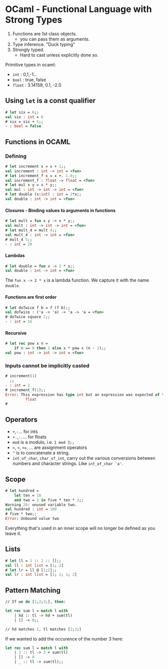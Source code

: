 # OCaml - Functional Language with Strong Types

1. Functions are 1st class objects.
    - you can pass them as arguments.
2. Type inference. "Duck typing"
3. Strongly typed.
    - Hard to cast unless explicitly done so.

Primitive types in ocaml:

- `int` : 0,1,-1...
- `bool` : true, false
- `float` : 3.14159, 0.1, -2.0

## Using `let` is a const qualifier

```ocaml
# let six = 6;;
val six : int = 6
# six = six + 5;;
- : bool = false
```

## Functions in OCAML

### Defining

```ocaml
# let increment x = x + 1;;
val increment : int -> int = <fun>
# let increment_f x = x +. 1.0;;
val increment_f : float -> float = <fun>
# let mul x y = x * y;;
val mul : int -> int -> int = <fun>
# let double (x:int) : int = 2*x;;
val double : int -> int = <fun>
```

#### Closures - Binding values to arguments in functions

```ocaml
# let mult = fun x y -> x * y;;
val mult : int -> int -> int = <fun>
# let mult_4 = mult 4;;
val mult_4 : int -> int = <fun>
# mult_4 5;;
- : int = 20
```

#### Lambdas

```ocaml
# let double = fun x -> 2 * x;;
val double : int -> int = <fun>
```

The `fun x -> 2 * x` is a lambda function. We capture it with the name `double`.

#### Functions are first order

```ocaml
# let doTwice f b = f (f b);;
val doTwice : ('a -> 'a) -> 'a -> 'a = <fun>
# doTwice square 2;;
- : int = 16
```

#### Recursive

```ocaml
# let rec pow x n =
  	if n == 0 then 1 else x * pow x (n - 1);;
val pow : int -> int -> int = <fun>
```

### Inputs cannot be implicitly casted

```ocaml
# increment(1)
  ;;
- : int = 2
# increment_f(1);;
Error: This expression has type int but an expression was expected of type
         float
#
```

## Operators

- `+`,`-`... for ints
- `+.`,`-.`... for floats
- `mod` is a modulo, i.e. `1 mod 3;;`
- `>`, `<`, `>=`, ... are assignment operators
- `^` is to concatenate a string.
- `int_of_char`, `char_of_int`, carry out the various conversions between numbers and character strings. Like `int_of_char 'a'`.

## Scope

```ocaml
# let hundred =
  	let ten = 10
  	and two = 2 in five * ten * 2;;
Warning 26: unused variable two.
val hundred : int = 100
# five * two;;
Error: Unbound value two
```

Everything that's used in an inner scope will no longer be defined as you leave it.

## Lists

```ocaml
# let ll = 1 :: 2 :: [];;
val ll : int list = [1; 2]
# let lr = ll @ [1;2];;
val lr : int list = [1; 2; 1; 2]
```

## Pattern Matching

```ocaml
// If we do [1;2;3;], then:

let rec sum l = match l with
    | hd :: tl -> hd + sum(tl)
    | [] -> 0;;

// hd matches 1, tl matches [2;3;]
```

If we wanted to add the occurence of the number 3 here:

```ocaml
let rec sum l = match l with
    | 3 :: tl -> 3 + sum(tl)
    | [] -> 0
    | _ :: tl -> sum(tl);;
```
